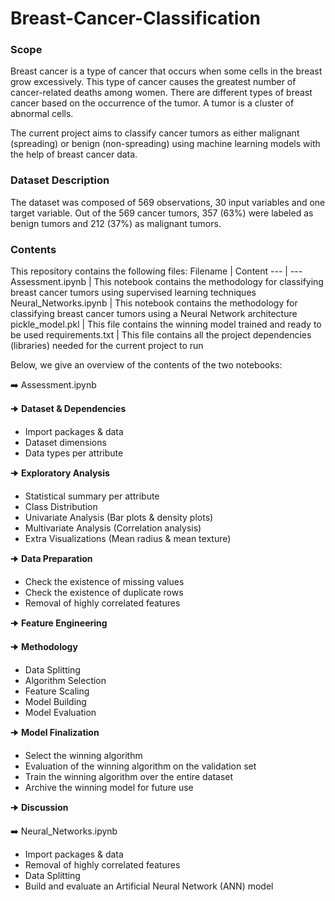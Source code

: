 # Breast-Cancer-Classification

### Scope
Breast cancer is a type of cancer that occurs when some cells in the breast grow excessively. This type of cancer causes the greatest number of cancer-related deaths among women. There are different types of breast cancer based on the occurrence of the tumor. A tumor is a cluster of abnormal cells. 

The current project aims to classify cancer tumors as either malignant (spreading) or benign (non-spreading) using machine learning models with the help of breast cancer data.

### Dataset Description
The dataset was composed of 569 observations, 30 input variables and one target variable. Out of the 569 cancer tumors, 357 (63%) were labeled as benign tumors and 212 (37%) as malignant tumors.

### Contents
This repository contains the following files:
Filename | Content
--- | ---
Assessment.ipynb | This notebook contains the methodology for classifying breast cancer tumors using supervised learning techniques
Neural_Networks.ipynb | This notebook contains the methodology for classifying breast cancer tumors using a Neural Network architecture
pickle_model.pkl | This file contains the winning model trained and ready to be used
requirements.txt | This file contains all the project dependencies (libraries) needed for the current project to run

Below, we give an overview of the contents of the two notebooks:

:arrow_right: Assessment.ipynb

🠊 **Dataset & Dependencies**
* Import packages & data
* Dataset dimensions
* Data types per attribute


🠊 **Exploratory Analysis**
* Statistical summary per attribute
* Class Distribution
* Univariate Analysis (Bar plots & density plots)
* Multivariate Analysis (Correlation analysis)
* Extra Visualizations (Mean radius & mean texture)

🠊 **Data Preparation**
* Check the existence of missing values
* Check the existence of duplicate rows
* Removal of highly correlated features

🠊 **Feature Engineering**

🠊 **Methodology**
* Data Splitting
* Algorithm Selection
* Feature Scaling
* Model Building
* Model Evaluation


🠊 **Model Finalization**
* Select the winning algorithm
* Evaluation of the winning algorithm on the validation set
* Train the winning algorithm over the entire dataset
* Archive the winning model for future use

🠊 **Discussion**


:arrow_right: Neural_Networks.ipynb
  * Import packages & data
  * Removal of highly correlated features
  * Data Splitting
  * Build and evaluate an Artificial Neural Network (ANN) model
